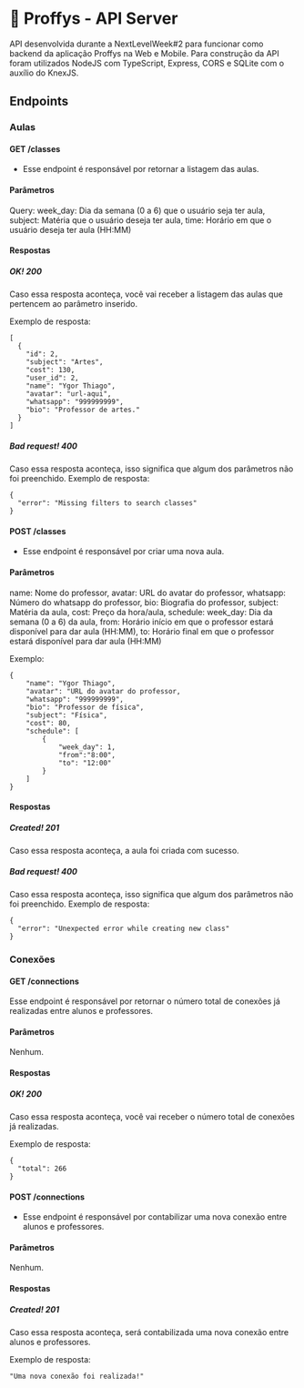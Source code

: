 # 🚀 Proffys - API Server
API desenvolvida durante a NextLevelWeek#2 para funcionar como backend da aplicação Proffys na Web e Mobile. 
Para construção da API foram utilizados NodeJS com TypeScript, Express, CORS e SQLite com o auxílio do KnexJS.

## Endpoints

### Aulas
#### GET /classes
- Esse endpoint é responsável por retornar a listagem das aulas.

#### Parâmetros 
Query:
	week_day: Dia da semana (0 a 6) que o usuário seja ter aula,
	subject: Matéria que o usuário deseja ter aula,
	time: Horário em que o usuário deseja ter aula (HH:MM)

#### Respostas 
##### OK! 200
Caso essa resposta aconteça, você vai receber a listagem das aulas que pertencem ao parâmetro inserido.

Exemplo de resposta: 
```
[
  {
    "id": 2,
    "subject": "Artes",
    "cost": 130,
    "user_id": 2,
    "name": "Ygor Thiago",
    "avatar": "url-aqui",
    "whatsapp": "999999999",
    "bio": "Professor de artes."
  }
]
```
##### Bad request! 400
Caso essa resposta aconteça, isso significa que algum dos parâmetros não foi preenchido.
Exemplo de resposta: 
```
{
  "error": "Missing filters to search classes"
}
```

#### POST /classes
- Esse endpoint é responsável por criar uma nova aula.

#### Parâmetros 
name: Nome do professor,
avatar: URL do avatar do professor,
whatsapp: Número do whatsapp do professor,
bio: Biografia do professor,
subject: Matéria da aula,
cost: Preço da hora/aula,
schedule: 
	week_day: Dia da semana (0 a 6) da aula,
	from: Horário início em que o professor estará disponível para dar aula (HH:MM),
	to: Horário final em que o professor estará disponível para dar aula (HH:MM)

Exemplo: 
```
{
	"name": "Ygor Thiago",
	"avatar": "URL do avatar do professor,
	"whatsapp": "999999999",
	"bio": "Professor de física",
	"subject": "Física",
	"cost": 80,
	"schedule": [
		{
			"week_day": 1, 
			"from":"8:00",
			"to": "12:00"
		}
	]
}
```

#### Respostas 
##### Created! 201
Caso essa resposta aconteça, a aula foi criada com sucesso.

##### Bad request! 400
Caso essa resposta aconteça, isso significa que algum dos parâmetros não foi preenchido.
Exemplo de resposta: 
```
{
  "error": "Unexpected error while creating new class"
}
```


### Conexões
#### GET /connections
Esse endpoint é responsável por retornar o número total de conexões já realizadas entre alunos e professores.

#### Parâmetros 
Nenhum.

#### Respostas 
##### OK! 200
Caso essa resposta aconteça, você vai receber o número total de conexões já realizadas.

Exemplo de resposta: 
```
{
  "total": 266
}
```

#### POST /connections
- Esse endpoint é responsável por contabilizar uma nova conexão entre alunos e professores.

#### Parâmetros 
Nenhum.

#### Respostas 
##### Created! 201
Caso essa resposta aconteça, será contabilizada uma nova conexão entre alunos e professores.

Exemplo de resposta: 
```
"Uma nova conexão foi realizada!"
```

